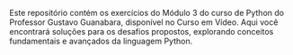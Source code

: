 Este repositório contém os exercícios do Módulo 3 do curso de Python do Professor Gustavo Guanabara, disponível no Curso em Vídeo. Aqui você encontrará soluções para os desafios propostos, explorando conceitos fundamentais e avançados da linguagem Python.
